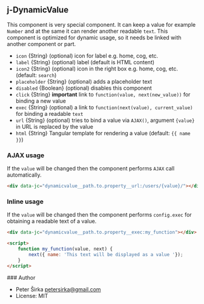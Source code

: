 ## j-DynamicValue

This component is very special component. It can keep a value for example `Number` and at the same it can render another readable `text`. This component is optimized for dynamic usage, so it needs be linked with another component or part.

- `icon` {String} (optional) icon for label e.g. home, cog, etc.
- `label` {String} (optional) label (default is HTML content)
- `icon2` {String} (optional) icon in the right box e.g. home, cog, etc. (default: `search`)
- `placeholder` {String} (optional) adds a placeholder text
- `disabled` {Boolean} (optional) disables this component
- `click` {String} __important__ link to `function(value, next(new_value))` for binding a new value
- `exec` {String} (optional) a link to `function(next(value), current_value)` for binding a readable `text`
- `url` {String} (optional) tries to bind a value via `AJAX()`, argument `{value}` in URL is replaced by the value
- `html` {String} Tangular template for rendering a value (default: `{{ name }}`)

### AJAX usage

If the `value` will be changed then the component performs `AJAX` call automatically.

```html
<div data-jc="dynamicvalue__path.to.property__url:/users/{value}/"></div>
```

### Inline usage

If the `value` will be changed then the component performs `config.exec` for obtaining a readable text of a value.

```html
<div data-jc="dynamicvalue__path.to.property__exec:my_function"></div>

<script>
	function my_function(value, next) {
		next({ name: 'This text will be displayed as a value '});
	}
</script>
```

### Author

- Peter Širka <petersirka@gmail.com>
- License: MIT